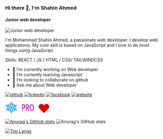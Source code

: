 ### Hi there 👋, I'm Shahin Ahmed
#### Junior web developer
![Junior web developer](https://media-exp2.licdn.com/dms/image/C4E03AQH4e2zOgjDdDw/profile-displayphoto-shrink_200_200/0/1654704342473?e=1661385600&v=beta&t=gbhqrdIxxxaa1yNyLZ1XRhCDaxcIJp1_dMTPE31FaTw)

I'm Mohammad Shahin Ahmed, a passionate web developer. I develop web applications. My core skill is based on JavaScript and I love to do most things using JavaScript.

Skills:   REACT / JS / HTML / CSS/  TAILWINDCSS

- 🔭 I’m currently working on Web developer 
- 🌱 I’m currently learning Javascript 
- 👯 I’m looking to collaborate on github 
- 💬 Ask me about Web developer 


[<img src='https://cdn.jsdelivr.net/npm/simple-icons@3.0.1/icons/github.svg' alt='github' height='40'>](https://github.com/https://github.com/5459shahin)  [<img src='https://cdn.jsdelivr.net/npm/simple-icons@3.0.1/icons/linkedin.svg' alt='linkedin' height='40'>](https://www.linkedin.com/in/https://www.linkedin.com/in/shahin-ahammed-ba930513a//)  [<img src='https://cdn.jsdelivr.net/npm/simple-icons@3.0.1/icons/facebook.svg' alt='facebook' height='40'>](https://www.facebook.com/https://www.facebook.com/profile.php?id=100076436963011)  [<img src='https://cdn.jsdelivr.net/npm/simple-icons@3.0.1/icons/icloud.svg' alt='website' height='40'>](https://incandescent-brioche-fa95b2.netlify.app/)  

<a href='https://archiveprogram.github.com/'><img src='https://raw.githubusercontent.com/acervenky/animated-github-badges/master/assets/acbadge.gif' width='40' height='40'></a> <a href='https://github.com/pricing'><img src='https://raw.githubusercontent.com/acervenky/animated-github-badges/master/assets/pro.gif' width='40' height='40'></a> <a href='https://docs.github.com/en/github/supporting-the-open-source-community-with-github-sponsors'><img src='https://raw.githubusercontent.com/acervenky/animated-github-badges/master/assets/sponsorbadge.gif' width='35' height='35'></a> 


[![Anurag's GitHub stats](https://github-readme-stats.vercel.app/api?username=anuraghazra)](https://github.com/anuraghazra/github-readme-stats)
![Anurag's GitHub stats](https://github-readme-stats.vercel.app/api?username=anuraghazra&hide=contribs,prs)

[![Top Langs](https://github-readme-stats.vercel.app/api/top-langs/?username=anuraghazra)](https://github.com/anuraghazra/github-readme-stats)
